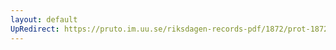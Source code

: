 ```yaml
---
layout: default
UpRedirect: https://pruto.im.uu.se/riksdagen-records-pdf/1872/prot-1872--fk--309/prot-1872--fk--309_009.pdf
---
```


